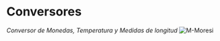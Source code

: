 # Conversores
<em>Conversor de Monedas, Temperatura y Medidas de longitud</em>
![M-Moresi](https://github.com/federicodmoresi/conversor/assets/100998017/5263a67a-1515-4058-a247-3d3126378366)
